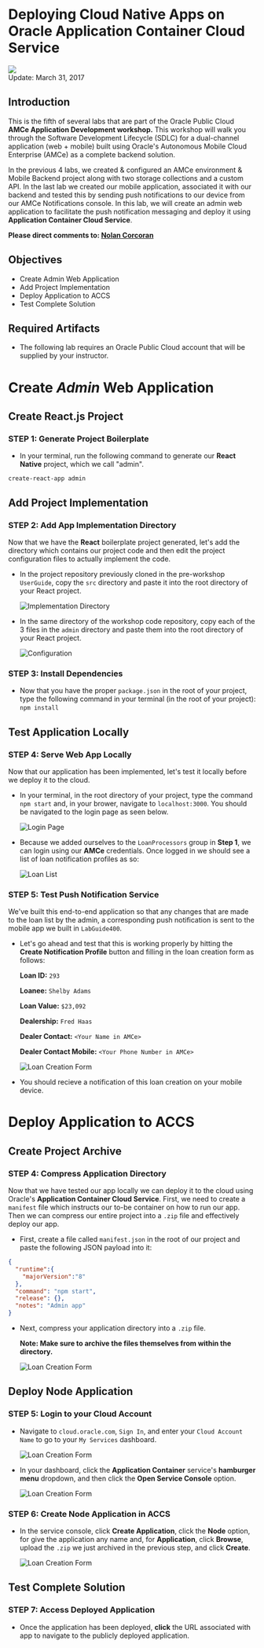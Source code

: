 # Deploying Cloud Native Apps on Oracle Application Container Cloud Service

![](images/500/title.png)  
Update: March 31, 2017

## Introduction

This is the fifth of several labs that are part of the Oracle Public Cloud **AMCe Application Development workshop.** This workshop will walk you through the Software Development Lifecycle (SDLC) for a dual-channel application (web + mobile) built using Oracle's Autonomous Mobile Cloud Enterprise (AMCe) as a complete backend solution.

In the previous 4 labs, we created & configured an AMCe environment & Mobile Backend project along with two storage collections and a custom API. In the last lab we created our mobile application, associated it with our backend and tested this by sending push notifications to our device from our AMCe Notifications console. In this lab, we will create an admin web application to facilitate the push notification messaging and deploy it using **Application Container Cloud Service**.

**Please direct comments to: [Nolan Corcoran](nolan.corcoran@oracle.com)**

## Objectives
- Create Admin Web Application
- Add Project Implementation
- Deploy Application to ACCS
- Test Complete Solution

## Required Artifacts
- The following lab requires an Oracle Public Cloud account that will be supplied by your instructor.

# Create *Admin* Web Application

## Create React.js Project

### **STEP 1**: Generate Project Boilerplate

- In your terminal, run the following command to generate our **React Native** project, which we call "admin".

```console
create-react-app admin
```

## Add Project Implementation

### **STEP 2**: Add App Implementation Directory

Now that we have the **React** boilerplate project generated, let's add the directory which contains our project code and then edit the project configuration files to actually implement the code.

- In the project repository previously cloned in the pre-workshop `UserGuide`, copy the `src` directory and paste it into the root directory of your React project.

  ![Implementation Directory](images/500/500-1.png)

- In the same directory of the workshop code repository, copy each of the 3 files in the `admin` directory and paste them into the root directory of your React project.

  ![Configuration](images/500/500-2.png)

### **STEP 3**: Install Dependencies

- Now that you have the proper `package.json` in the root of your project, type the following command in your terminal (in the root of your project): `npm install`

## Test Application Locally

### **STEP 4**: Serve Web App Locally

Now that our application has been implemented, let's test it locally before we deploy it to the cloud.

- In your terminal, in the root directory of your project, type the command `npm start` and, in your brower, navigate to `localhost:3000`. You should be navigated to the login page as seen below.

  ![Login Page](images/500/500-3.png)

- Because we added ourselves to the `LoanProcessors` group in **Step 1**, we can login using our **AMCe** credentials. Once logged in we should see a list of loan notification profiles as so:

  ![Loan List](images/500/500-4.png)
  
### **STEP 5**: Test Push Notification Service

We've built this end-to-end application so that any changes that are made to the loan list by the admin, a corresponding push notification is sent to the mobile app we built in `LabGuide400`.

- Let's go ahead and test that this is working properly by hitting the **Create Notification Profile** button and filling in the loan creation form as follows:

  **Loan ID:** `293`

  **Loanee:** `Shelby Adams`

  **Loan Value:** `$23,092`

  **Dealership:** `Fred Haas`

  **Dealer Contact:** `<Your Name in AMCe>`

  **Dealer Contact Mobile:** `<Your Phone Number in AMCe>`

  ![Loan Creation Form](images/500/500-5.png)

- You should recieve a notification of this loan creation on your mobile device.

# Deploy Application to ACCS

## Create Project Archive

### **STEP 4**: Compress Application Directory

Now that we have tested our app locally we can deploy it to the cloud using Oracle's **Application Container Cloud Service**. First, we need to create a `manifest` file which instructs our to-be container on how to run our app. Then we can compress our entire project into a `.zip` file and effectively deploy our app.

- First, create a file called `manifest.json` in the root of our project and paste the following JSON payload into it:

```json
{
  "runtime":{
    "majorVersion":"8"
  },
  "command": "npm start",
  "release": {},
  "notes": "Admin app"
}
```

- Next, compress your application directory into a `.zip` file. 

  **Note: Make sure to archive the files themselves from within the directory.**

  ![Loan Creation Form](images/500/500-6.png)

## Deploy Node Application

### **STEP 5**: Login to your Cloud Account

- Navigate to `cloud.oracle.com`, `Sign In`, and enter your `Cloud Account Name` to go to your `My Services` dashboard.

  ![Loan Creation Form](images/500/500-6.png)

- In your dashboard, click the **Application Container** service's **hamburger menu** dropdown, and then click the **Open Service Console** option.

  ![Loan Creation Form](images/500/500-6.png)

### **STEP 6**: Create Node Application in ACCS

- In the service console, click **Create Application**, click the **Node** option, for give the application any name and, for **Application**, click **Browse**, upload the `.zip` we just archived in the previous step, and click **Create**.

  ![Loan Creation Form](images/500/500-6.png)

## Test Complete Solution

### **STEP 7**: Access Deployed Application

- Once the application has been deployed, **click** the URL associated with app to navigate to the publicly deployed application.